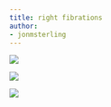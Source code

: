 ```yaml
---
title: right fibrations
author:
- jonmsterling
---
```


![](frct-001O)

![](frct-003P)

![](frct-001P)
